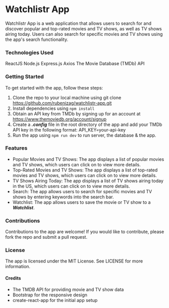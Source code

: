 # Watchlistr App

Watchlistr App is a web application that allows users to search for and discover popular and top-rated movies and TV shows, as well as TV shows airing today. Users can also search for specific movies and TV shows using the app's search functionality.

### Technologies Used
ReactJS
Node.js
Express.js
Axios
The Movie Database (TMDb) API

### Getting Started

To get started with the app, follow these steps:

1. Clone the repo to your local machine using git clone https://github.com/rubenizag/watchlistr-app.git
2. Install dependencies using ```npm install```
3. Obtain an API key from TMDb by signing up for an account at https://www.themoviedb.org/account/signup
4. Create a ***.config*** file in the root directory of the app and add your TMDb API key in the following format: API_KEY=your-api-key
5. Run the app using ```npm run dev``` to run server, the database & the app.


### Features

* Popular Movies and TV Shows: The app displays a list of popular movies and TV shows, which users can click on to view more details.
* Top-Rated Movies and TV Shows: The app displays a list of top-rated movies and TV shows, which users can click on to view more details.
* TV Shows Airing Today: The app displays a list of TV shows airing today in the US, which users can click on to view more details.
* Search: The app allows users to search for specific movies and TV shows by entering keywords into the search bar.
* Watchlist: The app allows users to save the movie or TV show to a ***Watchlist***.

### Contributions

Contributions to the app are welcome! If you would like to contribute, please fork the repo and submit a pull request.

### License

The app is licensed under the MIT License. See LICENSE for more information.

#### Credits

* The TMDB API for providing movie and TV show data
* Bootstrap for the responsive design
* create-react-app for the initial app setup
